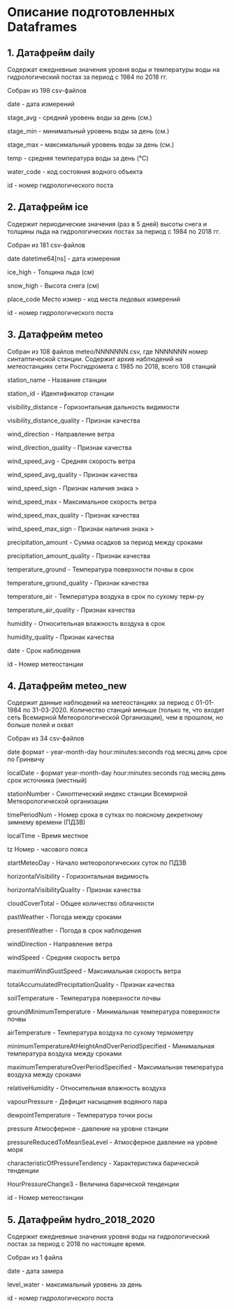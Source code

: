 # Описание подготовленных Dataframes

## 1. Датафрейм daily

Содержат ежедневные значения уровня воды и температуры воды на гидрологический постах за период с 1984 по 2018 гг.

Cобран из 198 csv-файлов

date - дата измерений

stage_avg - средний уровень воды за день (см.)

stage_min - минимальный уровень воды за день (см.)

stage_max – максимальный уровень воды за день (см.)

temp - средняя температура воды за день (°C)

water_code - код состояния водного объекта

id - номер гидрологического поста

## 2. Датафрейм ice
Содержит периодические значения (раз в 5 дней) высоты снега и толщины льда на гидрологических постах за период с 1984 по 2018 гг.

Cобран из 181 csv-файлов

date datetime64[ns] - дата измерения

ice_high - Толщина льда (см)

snow_high - Высота снега (см)

place_code Место измер - код места ледовых измерений

id - номер гидрологического поста

## 3. Датафрейм meteo  
Cобран из 108 файлов meteo/NNNNNNN.csv, где NNNNNNN номер синтаптической станции. Cодержит архив наблюдений на метеостанциях сети Росгидромета с 1985 по 2018, всего 108 станций  

station_name - Название станции 

station_id - Идентификатор станции   

visibility_distance - Горизонтальная дальность видимости  

visibility_distance_quality - Признак качества  

wind_direction - Направление ветра  

wind_direction_quality - Признак качества  

wind_speed_avg - Средняя скорость ветра  

wind_speed_avg_quality - Признак качества  

wind_speed_sign - Признак наличия знака >  

wind_speed_max - Максимальное скорость ветра  

wind_speed_max_quality - Признак качества  

wind_speed_max_sign - Признак наличия знака >  

precipitation_amount - Сумма осадков за период между сроками  

precipitation_amount_quality - Признак качества  

temperature_ground - Температура поверхности почвы в срок  

temperature_ground_quality - Признак качества  

temperature_air - Температура воздуха в срок по сухому терм-ру  

temperature_air_quality - Признак качества  

humidity - Относительная влажность воздуха в срок  

humidity_quality - Признак качества  

date - Срок наблюдения  

id - Номер метеостанции

## 4. Датафрейм meteo_new
Содержит данные наблюдений на метеостанциях за период с 01-01-1984 по 31-03-2020. Количество станций меньше (только те, что входят сеть Всемирной Метеорологической Организации), чем в прошлом, но больше полей и охват

Cобран из 34 csv-файлов

date формат - year-month-day hour:minutes:seconds год месяц день срок по Гринвичу

localDate - формат year-month-day hour:minutes:seconds год месяц день срок источника (местный)

stationNumber - Синоптический индекс станции Всемирной Метеорологической организации

timePeriodNum - Номер срока в сутках по поясному декретному зимнему времени (ПДЗВ)

localTime - Время местное

tz Номер - часового пояса

startMeteoDay - Начало метеорологических суток по ПДЗВ

horizontalVisibility - Горизонтальная видимость

horizontalVisibilityQuality - Признак качества

cloudCoverTotal - Общее количество облачности

pastWeather - Погода между сроками

presentWeather - Погода в срок наблюдения

windDirection - Направление ветра

windSpeed - Средняя скорость ветра

maximumWindGustSpeed - Максимальная скорость ветра

totalAccumulatedPrecipitationQuality - Признак качества

soilTemperature - Температура поверхности почвы

groundMinimumTemperature - Минимальная температура поверхности почвы

airTemperature - Температура воздуха по сухому термометру

minimumTemperatureAtHeightAndOverPeriodSpecified - Минимальная температура 
воздуха между сроками

maximumTemperatureOverPeriodSpecified - Максимальная температура воздуха между сроками

relativeHumidity - Относительная влажность воздуха

vapourPressure - Дефицит насыщения водяного пара

dewpointTemperature - Температура точки росы

pressure Атмосферное - давление на уровне станции

pressureReducedToMeanSeaLevel - Атмосферное давление на уровне моря

characteristicOfPressureTendency - Характеристика барической тенденции

HourPressureChange3 - Величина барической тенденции

id - Номер метеостанции

## 5. Датафрейм hydro_2018_2020  
Содержит ежедневные значения уровня воды на гидрологический постах за период с 2018 по настоящее время.

Cобран из 1 файла

date - дата замера

level_water - максимальный уровень за день

id - номер гидрологического поста
